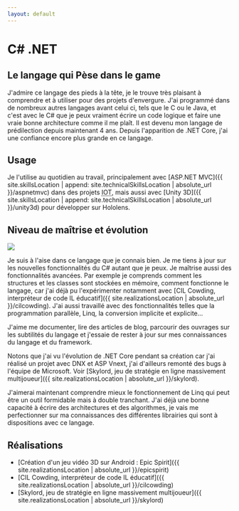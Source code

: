 ```yaml
---
layout: default
---
```


# C# .NET

## Le langage qui Pèse dans le game

J'admire ce langage des pieds à la tête, je le trouve très plaisant à comprendre et à utiliser pour des projets d'envergure. J'ai programmé dans de nombreux autres langages avant celui ci, tels que le C ou le Java, et c'est avec le C# que je peux vraiment écrire un code logique et faire une vraie bonne architecture comme il me plaît. Il est devenu mon langage de prédilection depuis maintenant 4 ans.
Depuis l'apparition de .NET Core, j'ai une confiance encore plus grande en ce langage.

## Usage

Je l'utilise au quotidien au travail, principalement avec [ASP.NET MVC]({{ site.skillsLocation | append: site.technicalSkillsLocation |  absolute_url }}/aspnetmvc) dans des projets <abbr title="Internet Of Things">IOT</abbr>, mais aussi avec [Unity 3D]({{ site.skillsLocation | append: site.technicalSkillsLocation |  absolute_url }}/unity3d) pour développer sur Hololens.

## Niveau de maîtrise et évolution

<a href="https://www.youracclaim.com/badges/6f670b02-a87b-41ae-a902-7b7b7388777e/public_url" target="_blank"><img src="{{ site.imagesLocation | absolute_url}}/exam-483-programming-in-c.png" class="realization-mini"/></a>

Je suis à l'aise dans ce langage que je connais bien. Je me tiens à jour sur les nouvelles fonctionnalités du C# autant que je peux. Je maîtrise aussi des fonctionnalités avancées. Par exemple je comprends comment les structures et les classes sont stockées en mémoire, comment fonctionne le langage, car j'ai déjà pu l'expérimenter notamment avec [CIL Cowding, interpréteur de code IL éducatif]({{ site.realizationsLocation | absolute_url }}/cilcowding). J'ai aussi travaillé avec des fonctionnalités telles que la programmation parallèle, Linq, la conversion implicite et explicite...

J'aime me documenter, lire des articles de blog, parcourir des ouvrages sur les subtilités du langage et j'essaie de rester à jour sur mes connaissances du langage et du framework.

Notons que j'ai vu l'évolution de .NET Core pendant sa création car j'ai réalisé un projet avec DNX et ASP Vnext, j'ai d'ailleurs remonté des bugs à l'équipe de Microsoft. Voir [Skylord, jeu de stratégie en ligne massivement multijoueur]({{ site.realizationsLocation | absolute_url }}/skylord).

J'aimerai maintenant comprendre mieux le fonctionnement de Linq qui peut être un outil formidable mais à double tranchant. J'ai déjà une bonne capacité à écrire des architectures et des algorithmes, je vais me perfectionner sur ma connaissances des différentes librairies qui sont à dispositions avec ce langage.

## Réalisations

* [Création d'un jeu vidéo 3D sur Android : Epic Spirit]({{ site.realizationsLocation | absolute_url }}/epicspirit)
* [CIL Cowding, interpréteur de code IL éducatif]({{ site.realizationsLocation | absolute_url }}/cilcowding)
* [Skylord, jeu de stratégie en ligne massivement multijoueur]({{ site.realizationsLocation | absolute_url }}/skylord)
